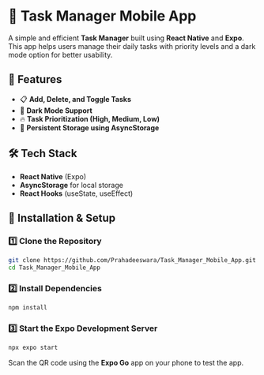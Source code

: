 # 📌 Task Manager Mobile App

A simple and efficient **Task Manager** built using **React Native** and **Expo**. This app helps users manage their daily tasks with priority levels and a dark mode option for better usability.

## 🚀 Features
- 📋 **Add, Delete, and Toggle Tasks**
- 🎨 **Dark Mode Support**
- 🔥 **Task Prioritization (High, Medium, Low)**
- 💾 **Persistent Storage using AsyncStorage**

## 🛠️ Tech Stack
- **React Native** (Expo)
- **AsyncStorage** for local storage
- **React Hooks** (useState, useEffect)

## 🔧 Installation & Setup
### 1️⃣ Clone the Repository
```bash
git clone https://github.com/Prahadeeswara/Task_Manager_Mobile_App.git
cd Task_Manager_Mobile_App
```

### 2️⃣ Install Dependencies
```bash
npm install
```

### 3️⃣ Start the Expo Development Server
```bash
npx expo start
```

Scan the QR code using the **Expo Go** app on your phone to test the app.
